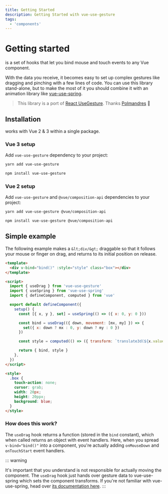 ```yaml
---
title: Getting Started
description: Getting Started with vue-use-gesture
tags:
  - 'components'
---
```


# Getting started

<p>
<vue-use-gesture></vue-use-gesture> is a set of hooks that let you bind mouse and touch events to any Vue component.
</p>

With the data you receive, it becomes easy to set up complex gestures like dragging and pinching with a few lines of code. You can use this library stand-alone, but to make the most of it you should combine it with an animation library like [vue-use-spring](https://github.com/posva/vue-use-spring).

> This library is a port of [React UseGesture](https://github.com/pmndrs/react-use-gesture). Thanks [Polmandres](https://twitter.com/pmndrs) 🙏

## Installation

<vue-use-gesture></vue-use-gesture> works with Vue 2 & 3 within a single package.

### Vue 3 setup

Add `vue-use-gesture` dependency to your project:

<code-group>
  <code-block label="YARN" active>
  
```sh
yarn add vue-use-gesture
```

  </code-block>
  <code-block label="NPM">

```sh
npm install vue-use-gesture
```

  </code-block>
</code-group>

### Vue 2 setup

Add `vue-use-gesture` and `@vue/composition-api` dependencies to your project:

<code-group>
  <code-block label="YARN" active>
  
```sh
yarn add vue-use-gesture @vue/composition-api
```

  </code-block>
  <code-block label="NPM">

```sh
npm install vue-use-gesture @vue/composition-api
```

  </code-block>
</code-group>

## Simple example

The following example makes a `&lt;div/&gt;` draggable so that it follows your mouse or finger on drag, and returns to its initial position on release.

<code-view id="PullRelease"></code-view>

```html
<template>
  <div v-bind="bind()" :style="style" class="box"></div>
</template>

<script>
  import { useDrag } from 'vue-use-gesture'
  import { useSpring } from 'vue-use-spring'
  import { defineComponent, computed } from 'vue'

  export default defineComponent({
    setup() {
      const [{ x, y }, set] = useSpring(() => ({ x: 0, y: 0 }))

      const bind = useDrag(({ down, movement: [mx, my] }) => {
        set({ x: down ? mx : 0, y: down ? my : 0 })
      })

      const style = computed(() => ({ transform: `translate3d(${x.value}px,${y.value}px,0)` }))

      return { bind, style }
    },
  })
</script>

<style>
  .box {
    touch-action: none;
    cursor: grab;
    width: 20px;
    height: 20ppx;
    background: blue;
  }
</style>
```

### How does this work?

The `useDrag` hook returns a function (stored in the `bind` constant), which when called returns an object with event handlers. Here, when you spread <br class="hidden xl:inline"> `v-bind="bind()"` into a component, you're actually adding `onMouseDown` and `onTouchStart` event handlers.

::: warning

It's important that you understand <vue-use-gesture></vue-use-gesture> is not responsible for actually moving the component. The `useDrag` hook just hands over gesture data to vue-use-spring which sets the component transforms. If you're not familiar with vue-use-spring, head over [its documentation here](https://github.com/posva/vue-use-spring).
:::
